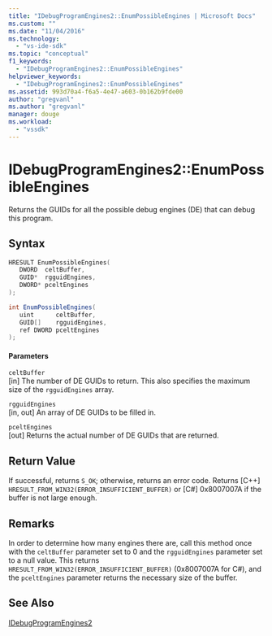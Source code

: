 ```yaml
---
title: "IDebugProgramEngines2::EnumPossibleEngines | Microsoft Docs"
ms.custom: ""
ms.date: "11/04/2016"
ms.technology: 
  - "vs-ide-sdk"
ms.topic: "conceptual"
f1_keywords: 
  - "IDebugProgramEngines2::EnumPossibleEngines"
helpviewer_keywords: 
  - "IDebugProgramEngines2::EnumPossibleEngines"
ms.assetid: 993d70a4-f6a5-4e47-a603-0b162b9fde00
author: "gregvanl"
ms.author: "gregvanl"
manager: douge
ms.workload: 
  - "vssdk"
---
```

# IDebugProgramEngines2::EnumPossibleEngines
Returns the GUIDs for all the possible debug engines (DE) that can debug this program.  
  
## Syntax  
  
```cpp  
HRESULT EnumPossibleEngines(   
   DWORD  celtBuffer,  
   GUID*  rgguidEngines,  
   DWORD* pceltEngines  
);  
```  
  
```csharp  
int EnumPossibleEngines(   
   uint      celtBuffer,  
   GUID[]    rgguidEngines,  
   ref DWORD pceltEngines  
);  
```  
  
#### Parameters  
 `celtBuffer`  
 [in] The number of DE GUIDs to return. This also specifies the maximum size of the `rgguidEngines` array.  
  
 `rgguidEngines`  
 [in, out] An array of DE GUIDs to be filled in.  
  
 `pceltEngines`  
 [out] Returns the actual number of DE GUIDs that are returned.  
  
## Return Value  
 If successful, returns `S_OK`; otherwise, returns an error code. Returns [C++] `HRESULT_FROM_WIN32(ERROR_INSUFFICIENT_BUFFER)` or [C#] 0x8007007A if the buffer is not large enough.  
  
## Remarks  
 In order to determine how many engines there are, call this method once with the `celtBuffer` parameter set to 0 and the `rgguidEngines` parameter set to a null value. This returns `HRESULT_FROM_WIN32(ERROR_INSUFFICIENT_BUFFER)` (0x8007007A for C#), and the `pceltEngines` parameter returns the necessary size of the buffer.  
  
## See Also  
 [IDebugProgramEngines2](../../../extensibility/debugger/reference/idebugprogramengines2.md)